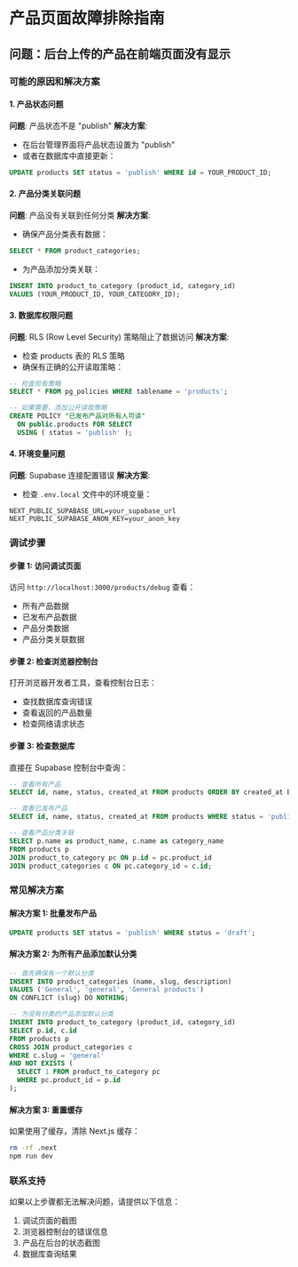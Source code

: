 # 产品页面故障排除指南

## 问题：后台上传的产品在前端页面没有显示

### 可能的原因和解决方案

#### 1. 产品状态问题
**问题**: 产品状态不是 "publish"
**解决方案**: 
- 在后台管理界面将产品状态设置为 "publish"
- 或者在数据库中直接更新：
```sql
UPDATE products SET status = 'publish' WHERE id = YOUR_PRODUCT_ID;
```

#### 2. 产品分类关联问题
**问题**: 产品没有关联到任何分类
**解决方案**: 
- 确保产品分类表有数据：
```sql
SELECT * FROM product_categories;
```
- 为产品添加分类关联：
```sql
INSERT INTO product_to_category (product_id, category_id) 
VALUES (YOUR_PRODUCT_ID, YOUR_CATEGORY_ID);
```

#### 3. 数据库权限问题
**问题**: RLS (Row Level Security) 策略阻止了数据访问
**解决方案**: 
- 检查 products 表的 RLS 策略
- 确保有正确的公开读取策略：
```sql
-- 检查现有策略
SELECT * FROM pg_policies WHERE tablename = 'products';

-- 如果需要，添加公开读取策略
CREATE POLICY "已发布产品对所有人可读"
  ON public.products FOR SELECT
  USING ( status = 'publish' );
```

#### 4. 环境变量问题
**问题**: Supabase 连接配置错误
**解决方案**: 
- 检查 `.env.local` 文件中的环境变量：
```
NEXT_PUBLIC_SUPABASE_URL=your_supabase_url
NEXT_PUBLIC_SUPABASE_ANON_KEY=your_anon_key
```

### 调试步骤

#### 步骤 1: 访问调试页面
访问 `http://localhost:3000/products/debug` 查看：
- 所有产品数据
- 已发布产品数据
- 产品分类数据
- 产品分类关联数据

#### 步骤 2: 检查浏览器控制台
打开浏览器开发者工具，查看控制台日志：
- 查找数据库查询错误
- 查看返回的产品数量
- 检查网络请求状态

#### 步骤 3: 检查数据库
直接在 Supabase 控制台中查询：
```sql
-- 查看所有产品
SELECT id, name, status, created_at FROM products ORDER BY created_at DESC;

-- 查看已发布产品
SELECT id, name, status, created_at FROM products WHERE status = 'publish';

-- 查看产品分类关联
SELECT p.name as product_name, c.name as category_name 
FROM products p
JOIN product_to_category pc ON p.id = pc.product_id
JOIN product_categories c ON pc.category_id = c.id;
```

### 常见解决方案

#### 解决方案 1: 批量发布产品
```sql
UPDATE products SET status = 'publish' WHERE status = 'draft';
```

#### 解决方案 2: 为所有产品添加默认分类
```sql
-- 首先确保有一个默认分类
INSERT INTO product_categories (name, slug, description) 
VALUES ('General', 'general', 'General products') 
ON CONFLICT (slug) DO NOTHING;

-- 为没有分类的产品添加默认分类
INSERT INTO product_to_category (product_id, category_id)
SELECT p.id, c.id
FROM products p
CROSS JOIN product_categories c
WHERE c.slug = 'general'
AND NOT EXISTS (
  SELECT 1 FROM product_to_category pc 
  WHERE pc.product_id = p.id
);
```

#### 解决方案 3: 重置缓存
如果使用了缓存，清除 Next.js 缓存：
```bash
rm -rf .next
npm run dev
```

### 联系支持
如果以上步骤都无法解决问题，请提供以下信息：
1. 调试页面的截图
2. 浏览器控制台的错误信息
3. 产品在后台的状态截图
4. 数据库查询结果 